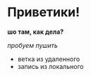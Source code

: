 # Приветики!

**шо там, как дела?**

_пробуем пушить_

* ветка из удаленного
* запись из локального
